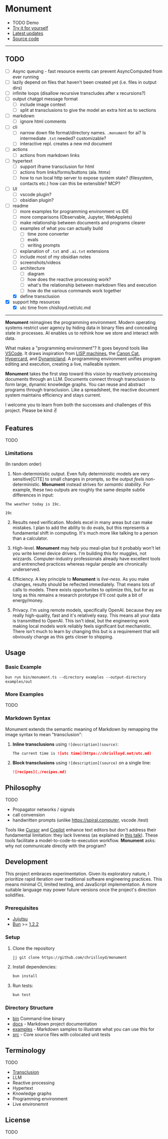 # Monument

* TODO Demo
* [Try it for yourself](#usage)
* [Latest updates](https://github.com/chrislloyd/monument/commits)
* [Source code](https://github.com/chrislloyd/monument)

---

## TODO

* [ ] Async queuing - fast resource events can prevent AsyncComputed from ever running
* [ ] lazily depend on files that haven't been created yet (i.e. files in output dirs)
* [ ] infinite loops (disallow recursive transcludes after x recursions?)
* [ ] output chatgpt message format
  * [ ] include image context
  * [ ] split at transclusions to give the model an extra hint as to sections
* [ ] markdown
  * [ ] ignore html comments <!-- -->
* [ ] cli
  * [ ] narrow down file format/directory names. `.monument` for ai? Is intermediate `.txt` needed? customizable?
  * [ ] interactive repl. creates a new md document
* [ ] actions
  * [ ] actions from markdown links
* [ ] hypertext
  * [ ] support iframe transclusion for html
  * [ ] actions from links/forms/buttons (ala. htmx)
  * [ ] how to run local http server to expose system state? (filesystem, contacts etc.) how can this be extensible? MCP?
* [ ] UI
  * [ ] vscode plugin?
  * [ ] obsidian plugin?
* [ ] readme
  * [ ] more examples for programming environment vs IDE
  * [ ] more comparisons (Observable, Jupyter, WebApplets)
  * [ ] make relationship between documents and programs clearer
  * [ ] examples of what you can actually build
    * [ ] time zone converter
    * [ ] evals
    * [ ] writing prompts
  * [ ] explanation of `.txt` and `.ai.txt` extensions
  * [ ] include most of my obsidian notes
  * [ ] screenshots/videos
  * [ ] architecture
    * [ ] diagram
    * [ ] how does the reactive processing work?
    * [ ] what's the relationship between markdown files and execution
    * [ ] how do the various commands work together
  * [x] define transclusion
* [x] support http resources
  * [x] utc time from chislloyd.net/utc.md

---

**Monument** reimagines the programming environment. Modern operating systems restrict user agency by hiding data in binary files and concealing state in processes. AI enables us to rethink how we store and interact with data.

What makes a "programming environment"? It goes beyond tools like [VSCode](https://code.visualstudio.com). It draws inspiration from [LISP machines](https://en.wikipedia.org/wiki/Lisp_machine), the [Canon Cat](https://en.wikipedia.org/wiki/Canon_Cat), [Hypercard](https://hypercard.org), and [Dynamicland](https://dynamicland.org/2024/FAQ/#What_do_you_mean_by_dynamic_medium). A programming environment unifies program editing and execution, creating a live, malleable system.

**Monument** takes the first step toward this vision by reactively processing documents through an LLM. Documents connect through transclusion to form large, dynamic knowledge graphs. You can reuse and abstract programs through transclusion. Like a spreadsheet, the reactive document system maintains efficiency and stays current.

I welcome you to learn from both the successes and challenges of this project. Please be kind ✌️

## Features

TODO

### Limitations

(In random order)

1. Non-deterministic output. Even fully deterministic models are very sensitive[CITE] to small changes in prompts, so the output _feels_ non-deterministic. **Monument** instead strives for _semantic stability_. For example, these two outputs are roughly the same despite subtle differences in input:

```
The weather today is 19c.
```

```
19c
```

2. Results need verification. Models excel in many areas but can make mistakes. I plan to add the ability to do evals, but this represents a fundamental shift in computing. It's much more like talking to a person than a calculator.

3. High-level. **Monument** may help you meal-plan but it probably won't let you write kernel device drivers. I'm building this for muggles, not wizzards. Computer-industry professionals already have excellent tools and entrenched practices whereas regular people are chronically underserved.

4. Efficiency. A key principle to **Monument** is _live-ness_. As you make changes, results should be reflected immediately. That means lots of calls to models. There exists opportunites to optimize this, but for as long as this remains a research prototype it'll cost quite a bit of energy/money.

5. Privacy. I'm using remote models, specifically OpenAI.  because they are really high-quality, fast and it's relatively easy. This means all your data is transmitted to OpenAI. This isn't ideal, but the engineering work making local models work reliably feels significant but mechanistic. There isn't much to learn by changing this but is a requirement that will obviously change as this gets closer to shipping.

## Usage

### Basic Example

```shell
bun run bin/monument.ts --directory examples --output-directory examples/out
```

### More Examples

TODO

### Markdown Syntax

Monument extends the semantic meaning of Markdown by remapping the image syntax to mean "transclusion":

1. **Inline transclusions** using `![description](source)`:

   ```markdown
   The current time is ![utc time](https://chrislloyd.net/utc.md)
   ```

2. **Block transclusions** using `![description](source)` on a single line:

   ```markdown
   ![recipes](./recipes.md)
   ```

## Philosophy

TODO

* Propagator networks / signals
* call convension
* handwritten prompts (unlike https://spiral.computer, vscode /test)

Tools like [Cursor](https://cursor.com) and [Copilot](https://github.com/features/copilot) enhance text editors but don't address their fundamental limitation: they lack liveness (as explained in [this talk](https://www.youtube.com/watch?v=ZfytHvgHybA)). These tools facilitate a model-to-code-to-execution workflow. **Monument** asks: why not communicate directly with the program?

## Development

This project embraces experimentation. Given its exploratory nature, I prioritize rapid iteration over traditional software engineering practices. This means minimal CI, limited testing, and JavaScript implementation. A more suitable language may power future versions once the project's direction solidifies.

### Prerequisites

* [Jujutsu](https://jj-vcs.github.io/jj/latest/)
* [Bun](https://bun.sh) >= [1.2.2](https://github.com/oven-sh/bun/releases/tag/bun-v1.2.2)

### Setup

1. Clone the repository

   ```sh
   jj git clone https://github.com/chrislloyd/monument
   ```

2. Install dependencies:

   ```sh
   bun install
   ```

3. Run tests:

   ```sh
   bun test
   ```

### Directory Structure

* [bin](bin) Command-line binary
* [docs](docs) - Markdown project documentation
* [examples](examples) - Markdown samples to illustrate what you can use this for
* [src](src) - Core source files with colocated unit tests

## Terminology

TODO

* [Transclusion](docs/transclusion.md)
* LLM
* Reactive processing
* Hypertext
* Knowledge graphs
* Programming environment
* Live environemnt

## License

TODO
